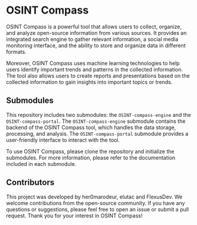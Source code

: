 # OSINT Compass
OSINT Compass is a powerful tool that allows users to collect, organize, and analyze open-source information from various sources. It provides an integrated search engine to gather relevant information, a social media monitoring interface, and the ability to store and organize data in different formats.

Moreover, OSINT Compass uses machine learning technologies to help users identify important trends and patterns in the collected information. The tool also allows users to create reports and presentations based on the collected information to gain insights into important topics or trends.

## Submodules
This repository includes two submodules: the `OSINT-compass-engine` and the `OSINT-compass-portal`. The `OSINT-compass-engine` submodule contains the backend of the OSINT Compass tool, which handles the data storage, processing, and analysis. The `OSINT-compass-portal` submodule provides a user-friendly interface to interact with the tool.

To use OSINT Compass, please clone the repository and initialize the submodules. For more information, please refer to the documentation included in each submodule.

## Contributors
This project was developed by her0marodeur, elutac and FlexusDev. We welcome contributions from the open-source community. If you have any questions or suggestions, please feel free to open an issue or submit a pull request. Thank you for your interest in OSINT Compass!
